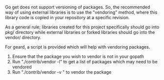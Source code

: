 Go get does not support versioning of packages. So, the recommended way of using external libraries is to use the "vendoring" method,
where this library code is copied in your repository at a specific revision.

As a general rule; libraries created for this project specifically should go into pkg/ directory while external libraries or forked
libraries should go into the vendor/ directory.

For geard, a script is provided which will help with vendoring packages.
  1. Ensure that the package you wish to vendor is not in your gopath
  2. Run "./contrib/vendor -l" to get a list of packages which may need to be vendored
  2. Run "./contrib/vendor -v <Package URL>" to vendor the package


